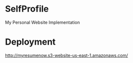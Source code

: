 # SelfProfile
 My Personal Website Implementation
# Deployment
http://myresumenow.s3-website-us-east-1.amazonaws.com/
